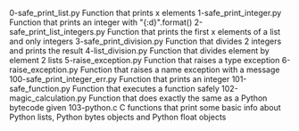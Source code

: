 0-safe_print_list.py 	Function that prints x elements
1-safe_print_integer.py 	Function that prints an integer with "{:d}".format()
2-safe_print_list_integers.py 	Function that prints the first x elements of a list and only integers
3-safe_print_division.py 	Function that divides 2 integers and prints the result
4-list_division.py 	Function that divides element by element 2 lists
5-raise_exception.py 	Function that raises a type exception
6-raise_exception.py 	Function that raises a name exception with a message
100-safe_print_integer_err.py 	Function that prints an integer
101-safe_function.py 	Function that executes a function safely
102-magic_calculation.py 	Function that does exactly the same as a Python bytecode given
103-python.c 	C functions that print some basic info about Python lists, Python bytes objects and Python float objects
